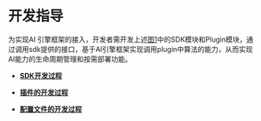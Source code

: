 # 开发指导<a name="ZH-CN_TOPIC_0000001090475723"></a>

为实现AI 引擎框架的接入，开发者需开发上述[图1](AI引擎框架开发指南.md#fig143186187187)中的SDK模块和Plugin模块，通过调用sdk提供的接口，基于AI引擎框架实现调用plugin中算法的能力，从而实现AI能力的生命周期管理和按需部署功能。

-   **[SDK开发过程](SDK开发过程.md)**  

-   **[插件的开发过程](插件的开发过程.md)**  

-   **[配置文件的开发过程](配置文件的开发过程.md)**  


